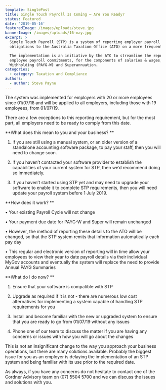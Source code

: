 ```yaml
---
template: SinglePost
title: Single Touch Payroll Is Coming – Are You Ready?
status: Featured
date: '2019-05-16'
featuredImage: /images/uploads/steve.jpg
bannerImage: /images/uploads/16-may.jpg
excerpt: >
  Single Touch Payroll (STP) is a system of reporting employer payroll
  obligations to the Australia Taxation Office (ATO) on a more frequent basis.

  The implementation is an initiative by the ATO to streamline the reporting for
  employee payroll commitments, for the components of salaries & wages, PAYG
  Withholding (PAYG-W) and Superannuation.
categories:
  - category: Taxation and Compliance
authors:
  - author: Steve Payne
---
```

The system was implemented for employers with 20 or more employees since 01/07/18 and will be applied to all employers, including those with 19 employees, from 01/07/19.

There are a few exceptions to this reporting requirement, but for the most part, all employers need to be ready to comply from this date.



**What does this mean to you and your business?**

1.	If you are still using a manual system, or an older version of a standalone accounting software package, to pay your staff, then you will need to change soon.

2.	If you haven’t contacted your software provider to establish the capabilities of your current system for STP, then we’d recommend doing so immediately.

3.	If you haven’t started using STP yet and may need to upgrade your software to enable it to complete STP requirements, then you will need update your payroll system before 1 July 2019.

**How does it work?**

•	Your existing Payroll Cycle will not change

•	Your payment due date for PAYG-W and Super will remain unchanged

•	However, the method of reporting these details to the ATO will be changed, so that the STP system remits that information automatically each pay day

•	This regular and electronic version of reporting will in time allow your employees to view their year to date payroll details via their individual MyGov accounts and eventually the system will replace the need to provide Annual PAYG Summaries



**What do I do now? **

1.	Ensure that your software is compatible with STP

2.	Upgrade as required if it is not - there are numerous low cost alternatives for implementing a system capable of handling STP requirements for you

3.	Install and become familiar with the new or upgraded system to ensure that you are ready to go from 01/07/19 without any issues

4.	Phone one of our team to discuss the matter if you are having any concerns or issues with how you will go about the changes



This is not an insignificant change to the way you approach your business operations, but there are many solutions available.  Probably the biggest issue for you as an employer is delaying the implementation of an STP system and being familiar with its use prior to the required date.

As always, if you have any concerns do not hesitate to contact one of the Cordner Advisory team on (07) 5504 5700 and we can discuss the issues and solutions with you.
